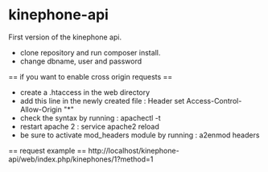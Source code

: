 kinephone-api
=============

First version of the kinephone api.

- clone repository  and run composer install.
- change dbname, user and password

== if you want to enable cross origin requests ==

- create a .htaccess in the web directory 
- add this line in the newly created file : Header set Access-Control-Allow-Origin "*"
- check the syntax by running : apachectl -t
- restart apache 2 : service apache2 reload
- be sure to activate mod_headers module by running : a2enmod headers

== request example ==
http://localhost/kinephone-api/web/index.php/kinephones/1?method=1


